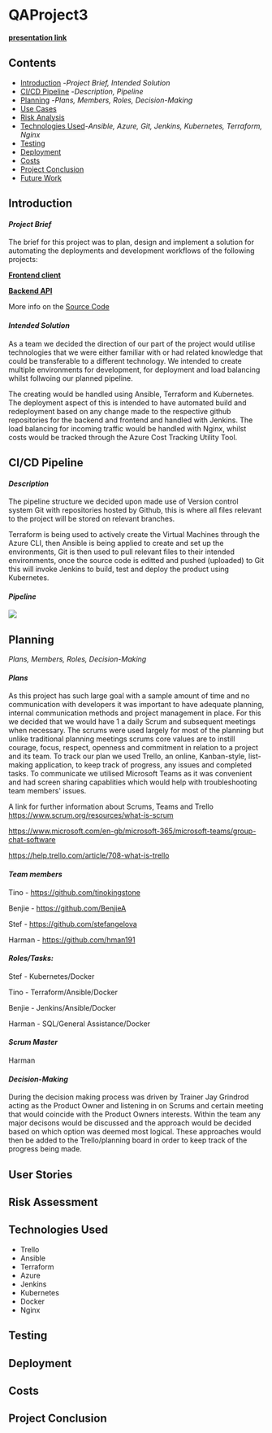 # QAProject3
**[presentation link](https://docs.google.com/presentation/d/1gGrvONwapNHR8NOhoLwujwI5iRfyucv5LorXDcGmSqM/edit?usp=sharing)**


## Contents 
* [Introduction](#Introduction) -*Project Brief, Intended Solution*
* [CI/CD Pipeline](#dep_pipeline) -*Description, Pipeline*
* [Planning](#planning) -*Plans, Members, Roles, Decision-Making*
* [Use Cases](#UserCases)
* [Risk Analysis](#Risk) 
* [Technologies Used](#Technology)-*Ansible, Azure, Git, Jenkins, Kubernetes, Terraform, Nginx* 
* [Testing](#Testing)
* [Deployment](#Deployment)
* [Costs](#Costs) 
* [Project Conclusion](#Conclusion) 
* [Future Work](#FutureWork) 


<a name="Introduction"></a>
## Introduction 
#### *Project Brief*
The brief for this project was to plan, design and implement a solution for automating the deployments and development workflows of the following projects:
 
**[Frontend client](https://github.com/spring-petclinic/spring-petclinic-angular)**

**[Backend API](https://github.com/spring-petclinic/spring-petclinic-rest)**

More info on the [Source Code](https://projects.spring.io/spring-petclinic/)
 
 
#### *Intended Solution*
As a team we decided the direction of our part of the project would utilise technologies that we were either familiar with or had related knowledge that could be transferable to a different technology. We intended to create multiple environments for development, for deployment and load balancing whilst follwoing our planned pipeline. 

The creating would be handled using Ansible, Terraform and Kubernetes. The deployment aspect of this is intended to have automated build and redeployment based on any change made to the respective github repositories for the backend and frontend and handled with Jenkins. The load balancing for incoming traffic would be handled with Nginx, whilst costs would be tracked through the Azure Cost Tracking Utility Tool.

<a name="dep_pipeline"></a>
## CI/CD Pipeline
#### *Description*
The pipeline structure we decided upon made use of Version control system Git with repositories hosted by Github, this is where all files relevant to the project will be stored on relevant branches.

Terraform is being used to actively create the Virtual Machines through the Azure CLI, then Ansible is being applied to create and set up the environments, Git is then used to pull relevant files to their intended environments, once the source code is editted and pushed (uploaded) to Git this will invoke Jenkins to build, test and deploy the product using Kubernetes. 

#### *Pipeline*

![](https://github.com/the-ci-squad/QAProject3/blob/tino_terraform_ansible/README_FILES/INITAL-CI-PIPELINE-DESIGN.jpg)


<a name="planning"></a>
## Planning
*Plans, Members, Roles, Decision-Making*
#### *Plans*
As this project has such large goal with a sample amount of time and no communication with developers it was important to have adequate planning, internal communication methods and project management in place. For this we decided that we would have 1 a daily Scrum and subsequent meetings when necessary. The scrums were used largely for most of the planning but unlike traditional planning meetings scrums core values are to instill courage, focus, respect, openness and commitment in relation to a project and its team. To track our plan we used Trello, an online, Kanban-style, list-making application, to keep track of progress, any issues and completed tasks. To communicate we utilised Microsoft Teams as it was convenient and had screen sharing capablities which would help with troubleshooting team members' issues.  

A link for further information about Scrums, Teams and Trello
https://www.scrum.org/resources/what-is-scrum

https://www.microsoft.com/en-gb/microsoft-365/microsoft-teams/group-chat-software

https://help.trello.com/article/708-what-is-trello

#### *Team members*
Tino - https://github.com/tinokingstone

Benjie - https://github.com/BenjieA

Stef - https://github.com/stefangelova

Harman - https://github.com/hman191



#### *Roles/Tasks:* 
Stef - Kubernetes/Docker

Tino - Terraform/Ansible/Docker

Benjie - Jenkins/Ansible/Docker

Harman - SQL/General Assistance/Docker

#### *Scrum Master* 
Harman

#### *Decision-Making*
During the decision making process was driven by Trainer Jay Grindrod acting as the Product Owner and listening in on Scrums and certain meeting that would coincide with the Product Owners interests. Within the team any major decisons would be discussed and the approach would be decided based on which option was deemed most logical. These approaches would then be added to the Trello/planning board in order to keep track of the progress being made.




<a name="UserCases"></a>
## User Stories


<a name="Risk"></a>
## Risk Assessment

<a name="Technology"></a>
## Technologies Used

+ Trello
+ Ansible
+ Terraform
+ Azure
+ Jenkins
+ Kubernetes
+ Docker
+ Nginx

<a name="Testing"></a>
## Testing

<a name="Deployment"></a>
## Deployment

<a name="Costs"></a>
## Costs 

<a name="Conclusion"></a>
## Project Conclusion

